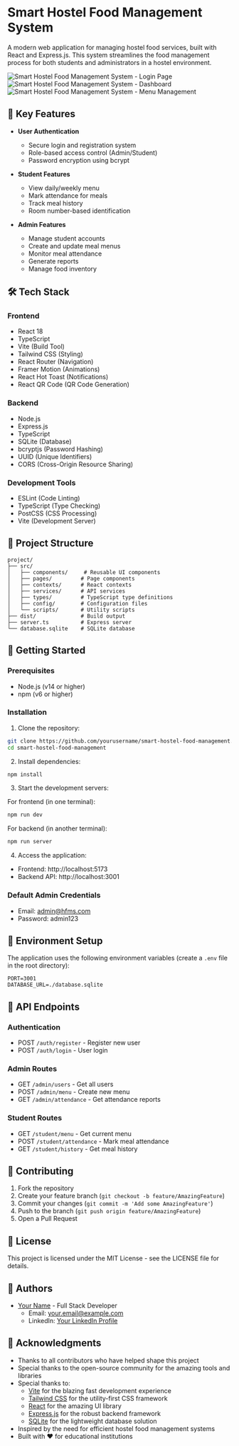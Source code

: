# Smart Hostel Food Management System

A modern web application for managing hostel food services, built with React and Express.js. This system streamlines the food management process for both students and administrators in a hostel environment.

![Smart Hostel Food Management System - Login Page](https://raw.githubusercontent.com/yourusername/smart-hostel-food-management/main/screenshots/login.png)
![Smart Hostel Food Management System - Dashboard](https://raw.githubusercontent.com/yourusername/smart-hostel-food-management/main/screenshots/dashboard.png)
![Smart Hostel Food Management System - Menu Management](https://raw.githubusercontent.com/yourusername/smart-hostel-food-management/main/screenshots/menu.png)

## 🌟 Key Features

- **User Authentication**
  - Secure login and registration system
  - Role-based access control (Admin/Student)
  - Password encryption using bcrypt

- **Student Features**
  - View daily/weekly menu
  - Mark attendance for meals
  - Track meal history
  - Room number-based identification

- **Admin Features**
  - Manage student accounts
  - Create and update meal menus
  - Monitor meal attendance
  - Generate reports
  - Manage food inventory

## 🛠️ Tech Stack

### Frontend
- React 18
- TypeScript
- Vite (Build Tool)
- Tailwind CSS (Styling)
- React Router (Navigation)
- Framer Motion (Animations)
- React Hot Toast (Notifications)
- React QR Code (QR Code Generation)

### Backend
- Node.js
- Express.js
- TypeScript
- SQLite (Database)
- bcryptjs (Password Hashing)
- UUID (Unique Identifiers)
- CORS (Cross-Origin Resource Sharing)

### Development Tools
- ESLint (Code Linting)
- TypeScript (Type Checking)
- PostCSS (CSS Processing)
- Vite (Development Server)

## 📁 Project Structure

```
project/
├── src/
│   ├── components/     # Reusable UI components
│   ├── pages/         # Page components
│   ├── contexts/      # React contexts
│   ├── services/      # API services
│   ├── types/         # TypeScript type definitions
│   ├── config/        # Configuration files
│   └── scripts/       # Utility scripts
├── dist/              # Build output
├── server.ts          # Express server
└── database.sqlite    # SQLite database
```

## 🚀 Getting Started

### Prerequisites
- Node.js (v14 or higher)
- npm (v6 or higher)

### Installation

1. Clone the repository:
```bash
git clone https://github.com/yourusername/smart-hostel-food-management.git
cd smart-hostel-food-management
```

2. Install dependencies:
```bash
npm install
```

3. Start the development servers:

For frontend (in one terminal):
```bash
npm run dev
```

For backend (in another terminal):
```bash
npm run server
```

4. Access the application:
- Frontend: http://localhost:5173
- Backend API: http://localhost:3001

### Default Admin Credentials
- Email: admin@hfms.com
- Password: admin123

## 🔧 Environment Setup

The application uses the following environment variables (create a `.env` file in the root directory):

```env
PORT=3001
DATABASE_URL=./database.sqlite
```

## 📝 API Endpoints

### Authentication
- POST `/auth/register` - Register new user
- POST `/auth/login` - User login

### Admin Routes
- GET `/admin/users` - Get all users
- POST `/admin/menu` - Create new menu
- GET `/admin/attendance` - Get attendance reports

### Student Routes
- GET `/student/menu` - Get current menu
- POST `/student/attendance` - Mark meal attendance
- GET `/student/history` - Get meal history

## 🤝 Contributing

1. Fork the repository
2. Create your feature branch (`git checkout -b feature/AmazingFeature`)
3. Commit your changes (`git commit -m 'Add some AmazingFeature'`)
4. Push to the branch (`git push origin feature/AmazingFeature`)
5. Open a Pull Request

## 📄 License

This project is licensed under the MIT License - see the LICENSE file for details.

## 👥 Authors

- [Your Name](https://github.com/yourusername) - Full Stack Developer
  - Email: your.email@example.com
  - LinkedIn: [Your LinkedIn Profile](https://linkedin.com/in/yourusername)

## 🙏 Acknowledgments

- Thanks to all contributors who have helped shape this project
- Special thanks to the open-source community for the amazing tools and libraries
- Special thanks to:
  - [Vite](https://vitejs.dev/) for the blazing fast development experience
  - [Tailwind CSS](https://tailwindcss.com/) for the utility-first CSS framework
  - [React](https://reactjs.org/) for the amazing UI library
  - [Express.js](https://expressjs.com/) for the robust backend framework
  - [SQLite](https://www.sqlite.org/) for the lightweight database solution
- Inspired by the need for efficient hostel food management systems
- Built with ❤️ for educational institutions
